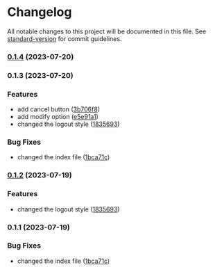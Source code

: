 # Changelog

All notable changes to this project will be documented in this file. See [standard-version](https://github.com/conventional-changelog/standard-version) for commit guidelines.

### [0.1.4](https://github.com/Sakthivel-Vadivel/material-UI/compare/v0.1.3...v0.1.4) (2023-07-20)

### 0.1.3 (2023-07-20)


### Features

* add cancel button ([3b706f8](https://github.com/Sakthivel-Vadivel/material-UI/commit/3b706f89234bee0d354d13f367c8087722761fcb))
* add modify option ([e5e91a1](https://github.com/Sakthivel-Vadivel/material-UI/commit/e5e91a1593439eb5024982e997f8eea2fb0ad555))
* changed the logout style ([1835693](https://github.com/Sakthivel-Vadivel/material-UI/commit/18356931d84f687b4ff10daa043ac81e7e4dd96e))


### Bug Fixes

* changed the index file ([1bca71c](https://github.com/Sakthivel-Vadivel/material-UI/commit/1bca71c102ef689859b75f1f7e1d1a6d93dc6482))

### [0.1.2](https://github.com/Sakthivel-Vadivel/material-UI/compare/v0.1.1...v0.1.2) (2023-07-19)


### Features

* changed the logout style ([1835693](https://github.com/Sakthivel-Vadivel/material-UI/commit/18356931d84f687b4ff10daa043ac81e7e4dd96e))

### 0.1.1 (2023-07-19)


### Bug Fixes

* changed the index file ([1bca71c](https://github.com/Sakthivel-Vadivel/material-UI/commit/1bca71c102ef689859b75f1f7e1d1a6d93dc6482))
